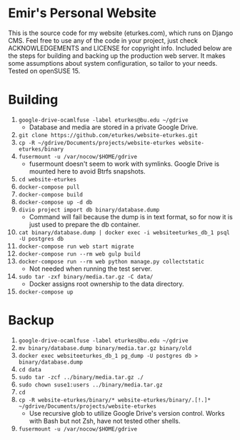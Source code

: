 # Emir's Personal Website

This is the source code for my website (eturkes.com), which runs on Django CMS. Feel free to use any of the code in your project, just check ACKNOWLEDGEMENTS and LICENSE for copyright info. Included below are the steps for building and backing up the production web server. It makes some assumptions about system configuration, so tailor to your needs. Tested on openSUSE 15.

# Building

1. `google-drive-ocamlfuse -label eturkes@bu.edu ~/gdrive`
   * Database and media are stored in a private Google Drive.
1. `git clone https://github.com/eturkes/website-eturkes.git`
1. `cp -R ~/gdrive/Documents/projects/website-eturkes website-eturkes/binary`
1. `fusermount -u /var/nocow/$HOME/gdrive`
   * fusermount doesn't seem to work with symlinks. Google Drive is mounted here to avoid Btrfs snapshots.
1. `cd website-eturkes`
1. `docker-compose pull`
1. `docker-compose build`
1. `docker-compose up -d db`
1. `divio project import db binary/database.dump`
   * Command will fail because the dump is in text format, so for now it is just used to prepare the db container.
1. `cat binary/database.dump | docker exec -i websiteeturkes_db_1 psql -U postgres db`
1. `docker-compose run web start migrate`
1. `docker-compose run --rm web gulp build`
1. `docker-compose run --rm web python manage.py collectstatic`
   * Not needed when running the test server.
1. `sudo tar -zxf binary/media.tar.gz -C data/`
   * Docker assigns root ownership to the data directory.
1. `docker-compose up`

# Backup

1. `google-drive-ocamlfuse -label eturkes@bu.edu ~/gdrive`
1. `mv binary/database.dump binary/media.tar.gz binary/old`
1. `docker exec websiteeturkes_db_1 pg_dump -U postgres db > binary/database.dump`
1. `cd data`
1. `sudo tar -zcf ../binary/media.tar.gz ./`
1. `sudo chown suse1:users ../binary/media.tar.gz`
1. `cd`
1. `cp -R website-eturkes/binary/* website-eturkes/binary/.[!.]* ~/gdrive/Documents/projects/website-eturkes`
   * Use recursive glob to utilize Google Drive's version control. Works with Bash but not Zsh, have not tested other shells.
1. `fusermount -u /var/nocow/$HOME/gdrive`
